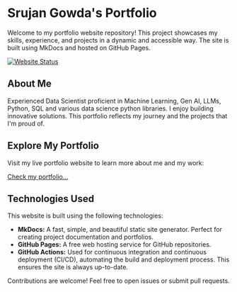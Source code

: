 # Srujan Gowda's Portfolio

Welcome to my portfolio website repository! This project showcases my skills, experience, and projects in a dynamic and accessible way. The site is built using MkDocs and hosted on GitHub Pages.

[![Website Status](https://srujangowda1998.github.io/PortfolioWebsite/)](https://github.com/SrujanGowda1998)  

## About Me

Experienced Data Scientist proficient in Machine Learning, Gen AI, LLMs, Python, SQL and various data science python libraries. I enjoy building innovative solutions. This portfolio reflects my journey and the projects that I'm proud of.

## Explore My Portfolio

Visit my live portfolio website to learn more about me and my work:

[Check my portfolio...](https://srujangowda1998.github.io/PortfolioWebsite/) 

## Technologies Used

This website is built using the following technologies:

* **MkDocs:** A fast, simple, and beautiful static site generator.  Perfect for creating project documentation and portfolios.
* **GitHub Pages:** A free web hosting service for GitHub repositories.
* **GitHub Actions:**  Used for continuous integration and continuous deployment (CI/CD), automating the build and deployment process.  This ensures the site is always up-to-date.

Contributions are welcome! Feel free to open issues or submit pull requests.

